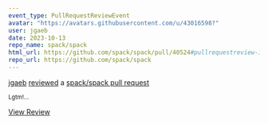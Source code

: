 ```yaml
---
event_type: PullRequestReviewEvent
avatar: "https://avatars.githubusercontent.com/u/43016598?"
user: jgaeb
date: 2023-10-13
repo_name: spack/spack
html_url: https://github.com/spack/spack/pull/40524#pullrequestreview-1677277459
repo_url: https://github.com/spack/spack
---
```


<a href='https://github.com/jgaeb' target='_blank'>jgaeb</a> <a href='https://github.com/spack/spack/pull/40524#pullrequestreview-1677277459' target='_blank'>reviewed</a> a <a href='https://github.com/spack/spack/pull/40524' target='_blank'>spack/spack pull request</a>

<small>Lgtm!...</small>

<a href='https://github.com/spack/spack/pull/40524#pullrequestreview-1677277459' target='_blank'>View Review</a>